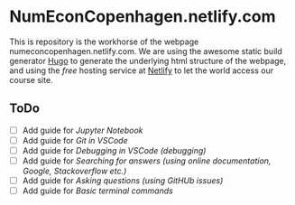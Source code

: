 # NumEconCopenhagen.netlify.com

This is repository is the workhorse of the webpage numeconcopenhagen.netlify.com. We are using the awesome static build generator [Hugo](gohugo.io/
) to generate the underlying html structure of the webpage, and using the _free_ hosting service at [Netlify](https://www.netlify.com/
) to let the world access our course site.

## ToDo

- [ ] Add guide for _Jupyter Notebook_
- [ ] Add guide for _Git in VSCode_
- [ ] Add guide for _Debugging in VSCode (debugging)_
- [ ] Add guide for _Searching for answers (using online documentation, Google, Stackoverflow etc.)_
- [ ] Add guide for _Asking questions (using GitHUb issues)_
- [ ] Add guide for _Basic terminal commands_
